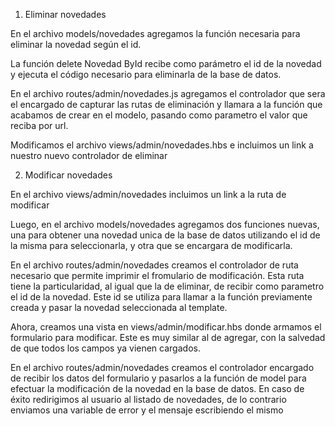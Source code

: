 1. Eliminar novedades

En el archivo models/novedades agregamos la función necesaria para eliminar la novedad según el id.

La función delete Novedad ById recibe como parámetro el id de la novedad y ejecuta el código necesario para eliminarla de la base de datos.

En el archivo routes/admin/novedades.js agregamos el controlador que sera el encargado de capturar las rutas de eliminación y llamara a la función que acabamos de crear en el modelo, pasando como parametro el valor que reciba por url.

Modificamos el archivo views/admin/novedades.hbs e incluimos un link a nuestro nuevo controlador de eliminar

2. Modificar novedades

En el archivo views/admin/novedades incluimos un link a la ruta de modificar

Luego, en el archivo models/novedades agregamos dos funciones nuevas, una para obtener una novedad unica de la base de datos utilizando el id de la misma para seleccionarla, y otra que se encargara de modificarla.


En el archivo routes/admin/novedades creamos el controlador de ruta necesario que permite imprimir el fromulario de modificación.
Esta ruta tiene la particularidad, al igual que la de eliminar, de recibir como parametro el id de la novedad. Este id se utiliza para llamar a la función previamente creada y pasar la novedad seleccionada al template.

Ahora, creamos una vista en views/admin/modificar.hbs donde armamos el formulario para modificar. Este es muy similar al de agregar, con la salvedad de que todos los campos ya vienen cargados.

En el archivo routes/admin/novedades creamos el controlador encargado de recibir los datos del formulario y pasarlos a la función de model para efectuar la modificación de la novedad en la base de datos.
En caso de éxito redirigimos al usuario al listado de novedades, de lo contrario enviamos una variable de error y el mensaje escribiendo el mismo